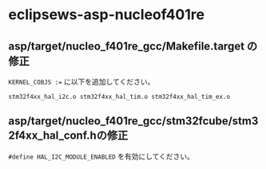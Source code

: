 # eclipsews-asp-nucleof401re

## asp/target/nucleo_f401re_gcc/Makefile.target の修正

`KERNEL_COBJS :=` に以下を追加してください。

`stm32f4xx_hal_i2c.o stm32f4xx_hal_tim.o stm32f4xx_hal_tim_ex.o`

## asp/target/nucleo_f401re_gcc/stm32fcube/stm32f4xx_hal_conf.hの修正

`#define HAL_I2C_MODULE_ENABLED` を有効にしてください。

